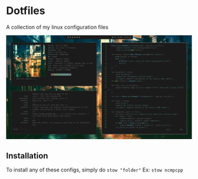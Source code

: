 # Dotfiles
A collection of my linux configuration files

![scrot](https://raw.githubusercontent.com/matthunz/dotfiles/master/scrot.png "screenshot")

## Installation
To install any of these configs, simply do ```stow "folder"```
  Ex: ```stow ncmpcpp```
